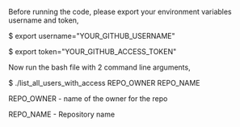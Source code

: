 Before running the code, please export your environment variables username and token,

$ export username="YOUR_GITHUB_USERNAME"

$ export token="YOUR_GITHUB_ACCESS_TOKEN"


Now run the bash file with 2 command line arguments, 


$ ./list_all_users_with_access REPO_OWNER REPO_NAME


REPO_OWNER - name of the owner for the repo

REPO_NAME - Repository name
